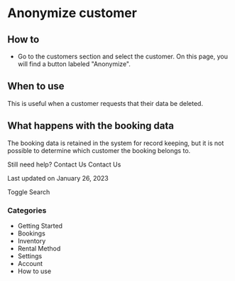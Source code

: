 # Anonymize customer

## How to

- Go to the customers section and select the customer. On this page, you will find a button labeled "Anonymize".

## When to use

This is useful when a customer requests that their data be deleted.

## What happens with the booking data

The booking data is retained in the system for record keeping, but it is not possible to determine which customer the booking belongs to.

Still need help?
Contact Us
Contact Us

Last updated on January 26, 2023

Toggle Search

### Categories

- Getting Started
- Bookings
- Inventory
- Rental Method
- Settings
- Account
- How to use
